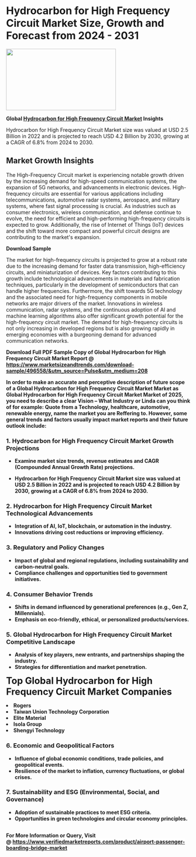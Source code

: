 <H1>Hydrocarbon for High Frequency Circuit Market Size, Growth and Forecast from 2024 - 2031</H1><img class="aligncenter size-medium wp-image-584254" src="https://thirdeyenews.in/wp-content/uploads/2024/09/Global-Market-Research-300x168.jpeg" alt="" width="300" height="168" /><p><strong>Global&nbsp;<a href="https://www.marketsizeandtrends.com/download-sample/496558/&amp;utm_source=Pulse&amp;utm_medium=208">Hydrocarbon for High Frequency Circuit Market</a> Insights</strong></p><p>Hydrocarbon for High Frequency Circuit Market size was valued at USD 2.5 Billion in 2022 and is projected to reach USD 4.2 Billion by 2030, growing at a CAGR of 6.8% from 2024 to 2030.</p><p><h2>Market Growth Insights</h2> <p>The High-Frequency Circuit market is experiencing notable growth driven by the increasing demand for high-speed communication systems, the expansion of 5G networks, and advancements in electronic devices. High-frequency circuits are essential for various applications including telecommunications, automotive radar systems, aerospace, and military systems, where fast signal processing is crucial. As industries such as consumer electronics, wireless communication, and defense continue to evolve, the need for efficient and high-performing high-frequency circuits is expected to grow. Additionally, the rise of Internet of Things (IoT) devices and the shift toward more compact and powerful circuit designs are contributing to the market's expansion.</p> <p><strong>Download Sample</strong></p> <p>The market for high-frequency circuits is projected to grow at a robust rate due to the increasing demand for faster data transmission, high-efficiency circuits, and miniaturization of devices. Key factors contributing to this growth include technological advancements in materials and fabrication techniques, particularly in the development of semiconductors that can handle higher frequencies. Furthermore, the shift towards 5G technology and the associated need for high-frequency components in mobile networks are major drivers of the market. Innovations in wireless communication, radar systems, and the continuous adoption of AI and machine learning algorithms also offer significant growth potential for the high-frequency circuit market. The demand for high-frequency circuits is not only increasing in developed regions but is also growing rapidly in emerging economies with a burgeoning demand for advanced communication networks. <p><strong></p><p><span class=""><strong>Download Full PDF Sample Copy of Global Hydrocarbon for High Frequency Circuit Market Report</strong> @ <a href="https://www.marketsizeandtrends.com/download-sample/496558/&amp;utm_source=Pulse&amp;utm_medium=208" target="_blank">https://www.marketsizeandtrends.com/download-sample/496558/&amp;utm_source=Pulse&amp;utm_medium=208</a></span></p><p>In order to make an accurate and perceptive description of future scope of a Global&nbsp;Hydrocarbon for High Frequency Circuit Market Market as Global&nbsp;Hydrocarbon for High Frequency Circuit Market Market of 2025, you need to describe a clear Vision &ndash; What Industry or Linda can you think of for example: Quote from a Technology, healthcare, automotive, renewable energy, name the market you are Reffering to. However, some general trends and factors usually impact market reports and their future outlook include:</p><h3>1.&nbsp;<strong>Hydrocarbon for High Frequency Circuit Market Growth Projections</strong></h3><ul><li>Examine market size trends, revenue estimates and CAGR (Compounded Annual Growth Rate) projections.</li><li><p>Hydrocarbon for High Frequency Circuit Market size was valued at USD 2.5 Billion in 2022 and is projected to reach USD 4.2 Billion by 2030, growing at a CAGR of 6.8% from 2024 to 2030.</p></li></ul><h3>2.&nbsp;<strong>Hydrocarbon for High Frequency Circuit Market Technological Advancements</strong></h3><ul><li>Integration of AI, IoT, blockchain, or automation in the industry.</li><li>Innovations driving cost reductions or improving efficiency.</li></ul><h3>3.&nbsp;<strong>Regulatory and Policy Changes</strong></h3><ul><li>Impact of global and regional regulations, including sustainability and carbon-neutral goals.</li><li>Compliance challenges and opportunities tied to government initiatives.</li></ul><h3>4.&nbsp;<strong>Consumer Behavior Trends</strong></h3><ul><li>Shifts in demand influenced by generational preferences (e.g., Gen Z, Millennials).</li><li>Emphasis on eco-friendly, ethical, or personalized products/services.</li></ul><h3>5.&nbsp;<strong>Global Hydrocarbon for High Frequency Circuit Market Competitive Landscape</strong></h3><ul><li>Analysis of key players, new entrants, and partnerships shaping the industry.</li><li>Strategies for differentiation and market penetration.</li></ul><p data-pm-slice="1 1 []"><span style="color: inherit; font-family: inherit; font-size: 25px;">Top Global Hydrocarbon for High Frequency Circuit Market Companies</span></p><div class="" data-test-id=""><p><li>Rogers</li><li> Taiwan Union Technology Corporation</li><li> Elite Material</li><li> Isola Group</li><li> Shengyi Technology</li></p></div><h3>6.&nbsp;<strong>Economic and Geopolitical Factors</strong></h3><ul><li>Influence of global economic conditions, trade policies, and geopolitical events.</li><li>Resilience of the market to inflation, currency fluctuations, or global crises.</li></ul><h3>7.&nbsp;<strong>Sustainability and ESG (Environmental, Social, and Governance)</strong></h3><ul><li>Adoption of sustainable practices to meet ESG criteria.</li><li>Opportunities in green technologies and circular economy principles.</li></ul><h2><strong style="font-size: 14px;">For More Information or Query, Visit @&nbsp;</strong><a style="background-color: #ffffff; font-size: 14px;" href="https://www.marketsizeandtrends.com/report/hydrocarbon-for-high-frequency-circuit-market/" target="_blank">https://www.verifiedmarketreports.com/product/airport-passenger-boarding-bridge-market</a></h2>
